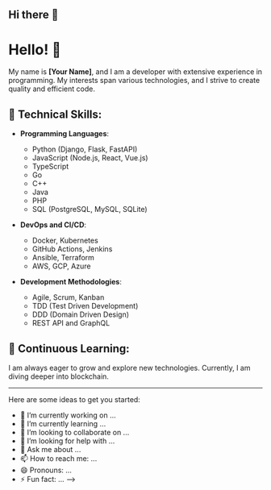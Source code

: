 ## Hi there 👋
# Hello! 👋

My name is **[Your Name]**, and I am a developer with extensive experience in programming. My interests span various technologies, and I strive to create quality and efficient code.

## 🔧 Technical Skills:

- **Programming Languages**:
  - Python (Django, Flask, FastAPI)
  - JavaScript (Node.js, React, Vue.js)
  - TypeScript
  - Go
  - C++
  - Java
  - PHP
  - SQL (PostgreSQL, MySQL, SQLite)

- **DevOps and CI/CD**:
  - Docker, Kubernetes
  - GitHub Actions, Jenkins
  - Ansible, Terraform
  - AWS, GCP, Azure

- **Development Methodologies**:
  - Agile, Scrum, Kanban
  - TDD (Test Driven Development)
  - DDD (Domain Driven Design)
  - REST API and GraphQL


## 🧠 Continuous Learning:

I am always eager to grow and explore new technologies. Currently, I am diving deeper into blockchain.

---


Here are some ideas to get you started:

- 🔭 I’m currently working on ...
- 🌱 I’m currently learning ...
- 👯 I’m looking to collaborate on ...
- 🤔 I’m looking for help with ...
- 💬 Ask me about ...
- 📫 How to reach me: ...
- 😄 Pronouns: ...
- ⚡ Fun fact: ...
-->
